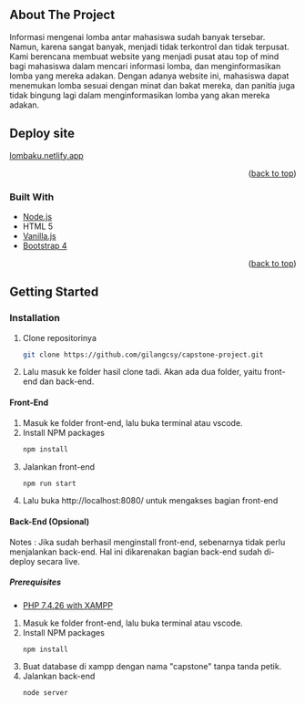 <!-- ABOUT THE PROJECT -->
## About The Project

Informasi mengenai lomba antar mahasiswa sudah banyak tersebar. Namun, karena sangat banyak, menjadi tidak terkontrol dan tidak terpusat. Kami berencana membuat website yang menjadi pusat atau top of mind bagi mahasiswa dalam mencari informasi lomba, dan menginformasikan lomba yang mereka adakan. Dengan adanya website ini, mahasiswa dapat menemukan lomba sesuai dengan minat dan bakat mereka, dan panitia juga tidak bingung lagi dalam menginformasikan lomba yang akan mereka adakan.

## Deploy site
[lombaku.netlify.app](https://lombaku.netlify.app/)

<p align="right">(<a href="#top">back to top</a>)</p>



### Built With


* [Node.js](https://nodejs.org/en/)
* HTML 5
* [Vanilla.js](http://vanilla-js.com/)
* [Bootstrap 4](https://getbootstrap.com/docs/4.0/getting-started/introduction/)

<p align="right">(<a href="#top">back to top</a>)</p>



<!-- GETTING STARTED -->
## Getting Started


### Installation
1. Clone repositorinya
   ```sh
   git clone https://github.com/gilangcsy/capstone-project.git
   ```
2. Lalu masuk ke folder hasil clone tadi. Akan ada dua folder, yaitu front-end dan back-end.


#### Front-End

1. Masuk ke folder front-end, lalu buka terminal atau vscode.
2. Install NPM packages
   ```sh
   npm install
   ```
3. Jalankan front-end
   ```sh
   npm run start
   ```
4. Lalu buka http://localhost:8080/ untuk mengakses bagian front-end


#### Back-End (Opsional)
Notes : Jika sudah berhasil menginstall front-end, sebenarnya tidak perlu menjalankan back-end. Hal ini dikarenakan bagian back-end sudah di-deploy secara live.

##### Prerequisites

* [PHP 7.4.26 with XAMPP](https://www.apachefriends.org/download.html)

1. Masuk ke folder front-end, lalu buka terminal atau vscode.
2. Install NPM packages
   ```sh
   npm install
   ```
3. Buat database di xampp dengan nama "capstone" tanpa tanda petik.
4. Jalankan back-end
   ```sh
   node server
   ```
